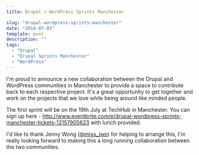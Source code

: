 ```yaml
---
title: Drupal + WordPress Sprints Manchester

slug: "drupal-wordpress-sprints-manchester"
date: "2014-07-03"
template: post
description: ""
tags:
  - "Drupal"
  - "Drupal Sprints Manchester"
  - "WordPress"
---
```

I'm proud to announce a new collaboration between the Drupal and WordPress communities in Manchester to provide a space to contribute back to each respective project. It's a great opportunity to get together and work on the projects that we love while being around like minded people.

The first sprint will be on the 19th July at TechHub in Manchester. You can sign up here - http://www.eventbrite.com/e/drupal-wordpress-sprints-manchester-tickets-12157905623 with lunch provided.

I'd like to thank Jenny Wong ([@miss_jwo](https://twitter.com/miss_jwo)) for helping to arrange this, I'm really looking forward to making this a long running collaboration between the two communities.
